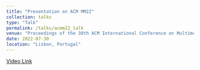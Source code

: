 ```yaml
---
title: "Presentation on ACM MM22"
collection: talks
type: "Talk"
permalink: /talks/acmm22_talk
venue: "Proceedings of the 30th ACM International Conference on Multimedia.(ACMMM22)"
date: 2022-07-30
location: "Lisbon, Portugal"
---
```


[Video Link](https://www.bilibili.com/video/BV1G8411a7tU/?spm_id_from=333.337.search-card.all.click&vd_source=e899c007573da1ac5f71125f2a409eaa)


